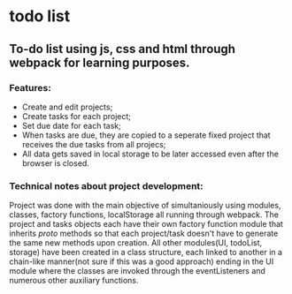 # todo list
## To-do list using js, css and html through webpack for learning purposes.

### Features: 
 - Create and edit projects;
 - Create tasks for each project;
 - Set due date for each task;
 - When tasks are due, they are copied to a seperate fixed project that receives the due tasks from all projecs;
 - All data gets saved in local storage to be later accessed even after the browser is closed.
 
### Technical notes about project development:
Project was done with the main objective of simultaniously using modules, classes, factory functions, localStorage all running through webpack. The project and tasks objects each have their own factory function module that inherits _proto_ methods so that each project/task doesn't have to generate the same new methods upon creation.
All other modules(UI, todoList, storage) have been created in a class structure, each linked to another in a chain-like manner(not sure if this was a good approach) ending in the UI module where the classes are invoked through the eventListeners and numerous other auxiliary functions.


